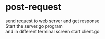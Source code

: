 # post-request
send request to web server and get response  
Start the server.go program  
and in different terminal screen start client.go  
